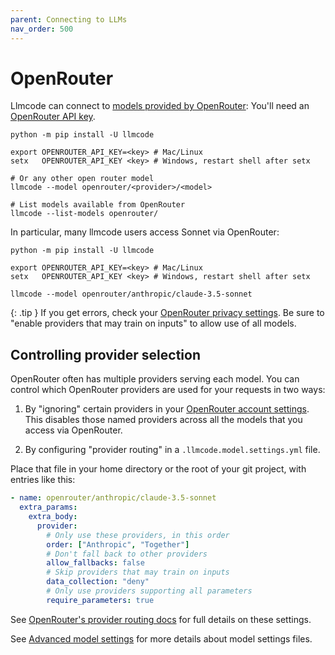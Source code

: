 ```yaml
---
parent: Connecting to LLMs
nav_order: 500
---
```


# OpenRouter

Llmcode can connect to [models provided by OpenRouter](https://openrouter.ai/models?o=top-weekly):
You'll need an [OpenRouter API key](https://openrouter.ai/keys).

```
python -m pip install -U llmcode

export OPENROUTER_API_KEY=<key> # Mac/Linux
setx   OPENROUTER_API_KEY <key> # Windows, restart shell after setx

# Or any other open router model
llmcode --model openrouter/<provider>/<model>

# List models available from OpenRouter
llmcode --list-models openrouter/
```

In particular, many llmcode users access Sonnet via OpenRouter:

```
python -m pip install -U llmcode

export OPENROUTER_API_KEY=<key> # Mac/Linux
setx   OPENROUTER_API_KEY <key> # Windows, restart shell after setx

llmcode --model openrouter/anthropic/claude-3.5-sonnet
```


{: .tip }
If you get errors, check your
[OpenRouter privacy settings](https://openrouter.ai/settings/privacy).
Be sure to "enable providers that may train on inputs"
to allow use of all models.

## Controlling provider selection

OpenRouter often has multiple providers serving each model.
You can control which OpenRouter providers are used for your requests in two ways:

1. By "ignoring" certain providers in your
[OpenRouter account settings](https://openrouter.ai/settings/preferences).
This disables those named providers across all the models that you access via OpenRouter.

2. By configuring "provider routing" in a `.llmcode.model.settings.yml` file.

Place that file in your home directory or the root of your git project, with
entries like this:

```yaml
- name: openrouter/anthropic/claude-3.5-sonnet
  extra_params:
    extra_body:
      provider:
        # Only use these providers, in this order
        order: ["Anthropic", "Together"]
        # Don't fall back to other providers
        allow_fallbacks: false
        # Skip providers that may train on inputs
        data_collection: "deny"
        # Only use providers supporting all parameters
        require_parameters: true
```

See [OpenRouter's provider routing docs](https://openrouter.ai/docs/provider-routing) for full details on these settings.

See [Advanced model settings](https://llmcode.khulnasoft.com/docs/config/adv-model-settings.html#model-settings)
for more details about model settings files. 



